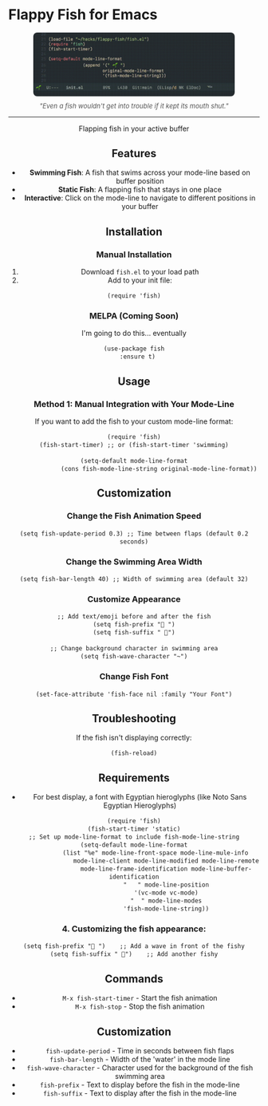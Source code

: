 Flappy Fish for Emacs
===

<div align="center">
  <img src="./fishy.gif" alt="fishy" style="max-width:80%; border-radius: 8px;"/>
  <p style="font-size: small; color: #555; margin-top: 8px;">
    <em>"Even a fish wouldn't get into trouble if it kept its mouth shut." </em>
  </p>
</div>

<div align="center">

---

Flapping fish in your active buffer

## Features

- **Swimming Fish**: A fish that swims across your mode-line based on buffer position
- **Static Fish**: A flapping fish that stays in one place
- **Interactive**: Click on the mode-line to navigate to different positions in your buffer

## Installation

### Manual Installation

1. Download `fish.el` to your load path
2. Add to your init file:

```elisp
(require 'fish)
```

### MELPA (Coming Soon)

I'm going to do this... eventually

```elisp
(use-package fish
  :ensure t)
```

## Usage

### Method 1: Manual Integration with Your Mode-Line

If you want to add the fish to your custom mode-line format:

```elisp
(require 'fish)
(fish-start-timer) ;; or (fish-start-timer 'swimming)

(setq-default mode-line-format
              (cons fish-mode-line-string original-mode-line-format))
```

## Customization

### Change the Fish Animation Speed

```elisp
(setq fish-update-period 0.3) ;; Time between flaps (default 0.2 seconds)
```

### Change the Swimming Area Width

```elisp
(setq fish-bar-length 40) ;; Width of swimming area (default 32)
```

### Customize Appearance

```elisp
;; Add text/emoji before and after the fish
(setq fish-prefix "🌊 ")
(setq fish-suffix " 🐠")

;; Change background character in swimming area
(setq fish-wave-character "~")
```

### Change Fish Font

```elisp
(set-face-attribute 'fish-face nil :family "Your Font")
```

## Troubleshooting

If the fish isn't displaying correctly:

```elisp
(fish-reload)
```

## Requirements

- For best display, a font with Egyptian hieroglyphs (like Noto Sans Egyptian Hieroglyphs)


```elisp
(require 'fish)
(fish-start-timer 'static)
;; Set up mode-line-format to include fish-mode-line-string
(setq-default mode-line-format
            (list "%e" mode-line-front-space mode-line-mule-info
                  mode-line-client mode-line-modified mode-line-remote
                  mode-line-frame-identification mode-line-buffer-identification
                  "   " mode-line-position
                  '(vc-mode vc-mode)
                  "  " mode-line-modes
                  'fish-mode-line-string))
```

### 4. Customizing the fish appearance:
```elisp
(setq fish-prefix "🌊 ")    ;; Add a wave in front of the fishy
(setq fish-suffix " 🐠")    ;; Add another fishy
```

## Commands

- `M-x fish-start-timer` - Start the fish animation
- `M-x fish-stop` - Stop the fish animation

## Customization

- `fish-update-period` - Time in seconds between fish flaps
- `fish-bar-length` - Width of the 'water' in the mode line
- `fish-wave-character` - Character used for the background of the fish swimming area
- `fish-prefix` - Text to display before the fish in the mode-line
- `fish-suffix` - Text to display after the fish in the mode-line 
